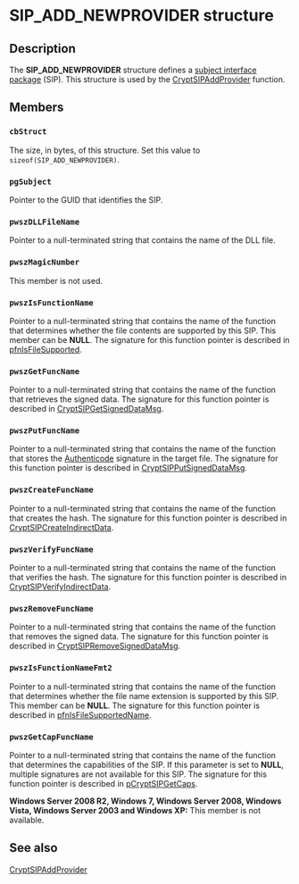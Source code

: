 # SIP_ADD_NEWPROVIDER structure

## Description

The **SIP_ADD_NEWPROVIDER** structure defines a [subject interface package](https://learn.microsoft.com/windows/desktop/SecGloss/s-gly) (SIP). This structure is used by the [CryptSIPAddProvider](https://learn.microsoft.com/windows/desktop/api/mssip/nf-mssip-cryptsipaddprovider) function.

## Members

### `cbStruct`

The size, in bytes, of this structure. Set this value to `sizeof(SIP_ADD_NEWPROVIDER)`.

### `pgSubject`

Pointer to the GUID that identifies the SIP.

### `pwszDLLFileName`

Pointer to a null-terminated string that contains the name of the DLL file.

### `pwszMagicNumber`

This member is not used.

### `pwszIsFunctionName`

Pointer to a null-terminated string that contains the name of the function that determines whether the file contents are supported by this SIP. This member can be **NULL**. The signature for this function pointer is described in [pfnIsFileSupported](https://learn.microsoft.com/windows/desktop/api/mssip/nc-mssip-pfnisfilesupported).

### `pwszGetFuncName`

Pointer to a null-terminated string that contains the name of the function that retrieves the signed data. The signature for this function pointer is described in [CryptSIPGetSignedDataMsg](https://learn.microsoft.com/windows/desktop/api/mssip/nf-mssip-cryptsipgetsigneddatamsg).

### `pwszPutFuncName`

Pointer to a null-terminated string that contains the name of the function that stores the [Authenticode](https://learn.microsoft.com/windows/desktop/SecGloss/a-gly) signature in the target file. The signature for this function pointer is described in [CryptSIPPutSignedDataMsg](https://learn.microsoft.com/windows/desktop/api/mssip/nf-mssip-cryptsipputsigneddatamsg).

### `pwszCreateFuncName`

Pointer to a null-terminated string that contains the name of the function that creates the hash. The signature for this function pointer is described in [CryptSIPCreateIndirectData](https://learn.microsoft.com/windows/desktop/api/mssip/nf-mssip-cryptsipcreateindirectdata).

### `pwszVerifyFuncName`

Pointer to a null-terminated string that contains the name of the function that verifies the hash. The signature for this function pointer is described in [CryptSIPVerifyIndirectData](https://learn.microsoft.com/windows/desktop/api/mssip/nf-mssip-cryptsipverifyindirectdata).

### `pwszRemoveFuncName`

Pointer to a null-terminated string that contains the name of the function that removes the signed data. The signature for this function pointer is described in [CryptSIPRemoveSignedDataMsg](https://learn.microsoft.com/windows/desktop/api/mssip/nf-mssip-cryptsipremovesigneddatamsg).

### `pwszIsFunctionNameFmt2`

Pointer to a null-terminated string that contains the name of the function that determines whether the file name extension is supported by this SIP. This member can be **NULL**. The signature for this function pointer is described in [pfnIsFileSupportedName](https://learn.microsoft.com/windows/desktop/api/mssip/nc-mssip-pfnisfilesupportedname).

### `pwszGetCapFuncName`

Pointer to a null-terminated string that contains the name of the function that determines the capabilities of the SIP. If this parameter is set to **NULL**, multiple signatures are not available for this SIP. The signature for this function pointer is described in [pCryptSIPGetCaps](https://learn.microsoft.com/windows/desktop/api/mssip/nc-mssip-pcryptsipgetcaps).

**Windows Server 2008 R2, Windows 7, Windows Server 2008, Windows Vista, Windows Server 2003 and Windows XP:** This member is not available.

## See also

[CryptSIPAddProvider](https://learn.microsoft.com/windows/desktop/api/mssip/nf-mssip-cryptsipaddprovider)
